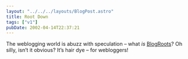 ```yaml
---
layout: "../../../layouts/BlogPost.astro"
title: Root Down
tags: ["v1"]
pubDate: 2002-04-14T22:37:21
---
```


The weblogging world is abuzz with speculation &#8211; what _is_ [BlogRoots][1]? Oh silly, isn&#8217;t it obvious? It&#8217;s hair dye &#8211; for webloggers!

[1]: http://blogroots.com/
